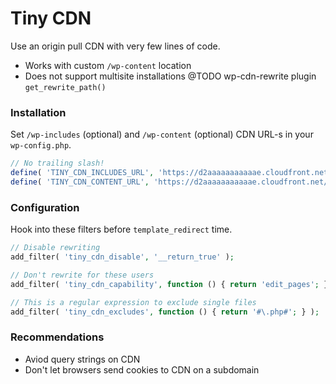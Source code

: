 # Tiny CDN

Use an origin pull CDN with very few lines of code.

- Works with custom `/wp-content` location
- Does not support multisite installations @TODO wp-cdn-rewrite plugin `get_rewrite_path()`

### Installation

Set `/wp-includes` (optional) and `/wp-content` (optional) CDN URL-s in your `wp-config.php`.

```php
// No trailing slash!
define( 'TINY_CDN_INCLUDES_URL', 'https://d2aaaaaaaaaaae.cloudfront.net/wp-includes' );
define( 'TINY_CDN_CONTENT_URL', 'https://d2aaaaaaaaaaae.cloudfront.net/wp-content' );
```

### Configuration

Hook into these filters before `template_redirect` time.

```php
// Disable rewriting
add_filter( 'tiny_cdn_disable', '__return_true' );

// Don't rewrite for these users
add_filter( 'tiny_cdn_capability', function () { return 'edit_pages'; } );

// This is a regular expression to exclude single files
add_filter( 'tiny_cdn_excludes', function () { return '#\.php#'; } );
```

### Recommendations

- Aviod query strings on CDN
- Don't let browsers send cookies to CDN on a subdomain
